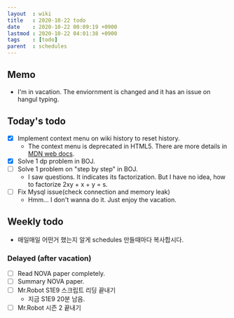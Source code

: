 ```yaml
---
layout  : wiki
title   : 2020-10-22 todo
date    : 2020-10-22 00:09:19 +0900
lastmod : 2020-10-22 04:01:38 +0900
tags    : [todo]
parent  : schedules
---
```


## Memo
 * I'm in vacation. The enviornment is changed and it has an issue on hangul typing.

## Today's todo
 * [X] Implement context menu on wiki history to reset history.
   * The context menu is deprecated in HTML5. There are more details in [MDN web docs](https://developer.mozilla.org/en-US/docs/Web/HTML/Global_attributes/contextmenu).
 * [X] Solve 1 dp problem in BOJ.
 * [ ] Solve 1 problem on "step by step" in BOJ.
   * I saw questions. It indicates its factorization. But I have no idea, how to factorize 2xy + x + y = s.
 * [ ] Fix Mysql issue(check connection and memory leak)
   * Hmm... I don't wanna do it. Just enjoy the vacation.

## Weekly todo
 * 매일매일 어떤거 했는지 알게 schedules 만들때마다 복사합시다.

### Delayed (after vacation)
 * [ ] Read NOVA paper completely.
 * [ ] Summary NOVA paper.
 * [ ] Mr.Robot S1E9 스크립트 리딩 끝내기
   * 지금 S1E9 20분 남음.
 * [ ] Mr.Robot 시즌 2 끝내기
